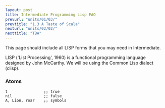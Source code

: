 ```yaml
---
layout: post
title: Intermediate Programming Lisp FAQ
prevurl: "units/01/03/"
prevtitle: "1.3 A Taste of Scala"
nexturl: "units/02/02/"
nexttitle: "TBA"
---
```


This page should include all LISP forms that you may need in Intermediate.

LISP ('List Processing', 1960) is a functional programming language designed by John McCarthy. We will be using the Common Lisp dialect (clisp).

### Atoms
```common-lisp
t                ;; true
nil              ;; false
A, Lion, roar    ;; symbols
```
